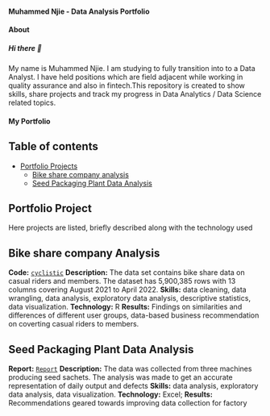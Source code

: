 #### Muhammed Njie - Data Analysis Portfolio

#### About
##### Hi there 👋

My name is Muhammed Njie. I am studying to fully transition into to a Data Analyst. I have held positions which are field adjacent while working in quality assurance and also in fintech.This repository is created to show skills, share projects and track my progress in Data Analytics / Data Science related topics.

#### My Portfolio

## Table of contents
- [Portfolio Projects](#portfolio-projects)
	+ [Bike share company analysis](#bike-share-company-analysis)
	+ [Seed Packaging Plant Data Analysis](#seed-packaging-plant-data-analysis)

	
## Portfolio Project
Here projects are listed, briefly described along with the technology used

## Bike share company Analysis
**Code:** [`cyclistic`](https://www.kaggle.com/code/muhammednjie/cyclistic)
**Description:** The data set contains bike share data on casual riders and members. The dataset has 5,900,385 rows with 13 columns covering August 2021 to April 2022. 
**Skills:** data cleaning, data wrangling, data analysis, exploratory data analysis, descriptive statistics, data visualization.
**Technology:** R
**Results:** Findings on similarities and differences of different user groups, data-based business recommendation on coverting casual riders to members.

## Seed Packaging Plant Data Analysis
**Report:** [`Report`](https://drive.google.com/file/d/1fPVgqBtfK2puXL96-Uc_c0fthq9PFh8g/view?usp=sharing)
**Description:** The data was collected from three machines producing seed sachets. The analysis was made to get an accurate representation of daily output and defects
**Skills:** data analysis, exploratory data analysis, data visualization.
**Technology:** Excel;
**Results:** Recommendations geared towards improving data collection for factory


